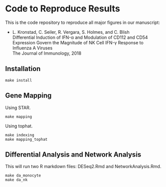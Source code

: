 # Code to Reproduce Results

This is the code repository to reproduce all major figures in our manuscript:

* L. Kronstad, C. Seiler, R. Vergara, S. Holmes, and C. Blish <br>
  Differential Induction of IFN-α and Modulation of CD112 and CD54 Expression Govern the Magnitude of NK Cell IFN-γ Response to Influenza A Viruses <br>
  The Journal of Immunology, 2018

## Installation

```{bash}
make install
```

## Gene Mapping

Using STAR.

```{bash}
make mapping
```

Using tophat.

```{bash}
make indexing
make mapping_tophat
```

## Differential Analysis and Network Analysis

This will run two R markdown files: DESeq2.Rmd and NetworkAnalysis.Rmd.

```{bash}
make da_monocyte
make da_nk
```
